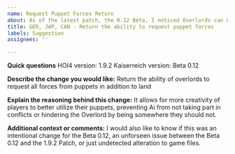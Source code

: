 ```yaml
---
name: Request Puppet Forces Return
about: As of the latest patch, the 0.12 Beta, I noticed Overlords can no longer request forces from their puppets for any country, at least the ones I checked, and it would inhibit the creativity of the players not to be able to move their Ai Puppet Forces around as they wish, especially in the case of Germany. And no devs or other members have confirmed if this change was in part to the new 1.9.2 patch, or the new Beta 0.12 patch.
title: GER, JAP, CAN - Return the ability to request puppet forces 
labels: Suggestion
assignees: ''

---
```


**Quick questions**
HOI4 version: 1.9.2
Kaiserreich version: Beta 0.12

**Describe the change you would like:**
Return the ability of overlords to request all forces from puppets in addition to land

**Explain the reasoning behind this change:**
It allows for more creativity of players to better utilize their puppets, preventing Ai from not taking part in conflicts or hindering the Overlord by being somewhere they should not. 

**Additional context or comments:**
I would also like to know if this was an intentional change for the Beta 0.12, an unforseen issue between the Beta 0.12 and the 1.9.2 Patch, or just undetected alteration to game files.  
